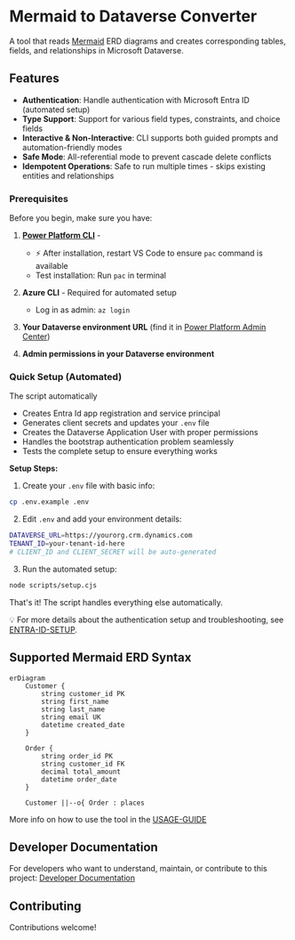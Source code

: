 # Mermaid to Dataverse Converter

A tool that reads [Mermaid](https://www.mermaidchart.com/) ERD diagrams and creates corresponding tables, fields, and relationships in Microsoft Dataverse.

## Features

- **Authentication**: Handle authentication with Microsoft Entra ID (automated setup)
- **Type Support**: Support for various field types, constraints, and choice fields
- **Interactive & Non-Interactive**: CLI supports both guided prompts and automation-friendly modes
- **Safe Mode**: All-referential mode to prevent cascade delete conflicts
- **Idempotent Operations**: Safe to run multiple times - skips existing entities and relationships

### Prerequisites

Before you begin, make sure you have:

1. **[Power Platform CLI](https://learn.microsoft.com/power-platform/developer/cli/introduction)** - 
   - ⚡ After installation, restart VS Code to ensure `pac` command is available
   - Test installation: Run `pac` in terminal

2. **Azure CLI** - Required for automated setup
   - Log in as admin: `az login`
3. **Your Dataverse environment URL** (find it in [Power Platform Admin Center](https://admin.powerplatform.microsoft.com))
4. **Admin permissions in your Dataverse environment** 

### Quick Setup (Automated)

The script automatically

- Creates Entra Id app registration and service principal
- Generates client secrets and updates your `.env` file  
- Creates the Dataverse Application User with proper permissions
- Handles the bootstrap authentication problem seamlessly
- Tests the complete setup to ensure everything works

**Setup Steps:**

1. Create your `.env` file with basic info:
```bash
cp .env.example .env
```

2. Edit `.env` and add your environment details:
```bash
DATAVERSE_URL=https://yourorg.crm.dynamics.com
TENANT_ID=your-tenant-id-here
# CLIENT_ID and CLIENT_SECRET will be auto-generated
```

3. Run the automated setup:
```bash
node scripts/setup.cjs
```

That's it! The script handles everything else automatically.

💡 For more details about the authentication setup and troubleshooting, see [ENTRA-ID-SETUP](docs/ENTRA-ID_SETUP.md).

## Supported Mermaid ERD Syntax

```mermaid
erDiagram
    Customer {
        string customer_id PK
        string first_name
        string last_name
        string email UK
        datetime created_date
    }
    
    Order {
        string order_id PK
        string customer_id FK
        decimal total_amount
        datetime order_date
    }
    
    Customer ||--o{ Order : places
```

More info on how to use the tool in the [USAGE-GUIDE](docs/USAGE-GUIDE.md)


## Developer Documentation

For developers who want to understand, maintain, or contribute to this project: [Developer Documentation](docs/DEVELOPER.md)

## Contributing

Contributions welcome!
